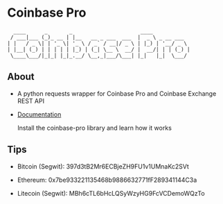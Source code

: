 # Coinbase Pro

```
  ____      _       _                      ____            
 / ___|___ (_)_ __ | |__   __ _ ___  ___  |  _ \ _ __ ___  
| |   / _ \| | '_ \| '_ \ / _` / __|/ _ \ | |_) | '__/ _ \ 
| |__| (_) | | | | | |_) | (_| \__ \  __/ |  __/| | | (_) |
 \____\___/|_|_| |_|_.__/ \__,_|___/\___| |_|   |_|  \___/ 
```

## About

- A python requests wrapper for Coinbase Pro and Coinbase Exchange REST API

- [Documentation](https://github.com/teleprint-me/coinbase-pro/tree/main/docs)

    Install the coinbase-pro library and learn how it works

## Tips

- Bitcoin (Segwit): 397d3tB2Mr6ECBjeZH9FU1v1UMnaKc2SVt

- Ethereum: 0x7be933221135468b9886632771fF289341144C3a

- Litecoin (Segwit): MBh6cTL6bHcLQSyWzyHG9FcVCDemoWQzTo
